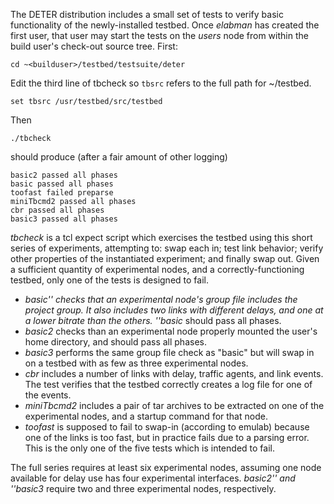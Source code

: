 The DETER distribution includes a small set of tests
to verify basic functionality of the newly-installed testbed.
Once *elabman* has created the first user,
that user may start the tests on the _users_ node
from within the build user's check-out source tree.
First:
	
	cd ~<builduser>/testbed/testsuite/deter
	
Edit the third line of tbcheck so `tbsrc` refers to the full path for ~<builduser>/testbed.
	
	set tbsrc /usr/testbed/src/testbed
	
Then
	
	./tbcheck
	
should produce (after a fair amount of other logging)
	
	basic2 passed all phases
	basic passed all phases
	toofast failed preparse
	miniTbcmd2 passed all phases
	cbr passed all phases
	basic3 passed all phases
	
_tbcheck_ is a tcl expect script which exercises the testbed
using this short series of experiments,
attempting to: swap each in;
test link behavior; verify other properties of the instantiated
experiment; and finally swap out.
Given a sufficient quantity of experimental nodes, and a correctly-functioning testbed,
only one of the tests is designed to fail.

* _basic'' checks that an experimental node's group file includes the project group. It also includes two links with different delays, and one at a lower bitrate than the others. ''basic_ should pass all phases.
* _basic2_ checks than an experimental node properly mounted the user's home directory, and should pass all phases.
* _basic3_ performs the same group file check as "basic" but will swap in on a testbed with as few as three experimental nodes.
* _cbr_ includes a number of links with delay, traffic agents, and link events.  The test verifies that the testbed correctly creates a log file for one of the events.
* _miniTbcmd2_ includes a pair of tar archives to be extracted on one of the experimental nodes, and a startup command for that node.
* _toofast_ is supposed to fail to swap-in (according to emulab) because one of the links is too fast, but in practice fails due to a parsing error. This is the only one of the five tests which is intended to fail.

The full series requires at least six experimental nodes,
assuming one node available for delay use has four experimental interfaces.
_basic2'' and ''basic3_ require two and three experimental nodes, respectively.
